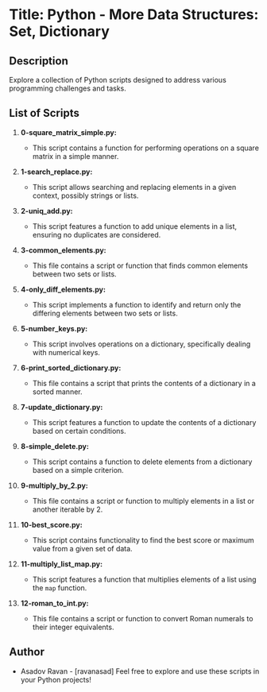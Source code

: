 # Title: Python - More Data Structures: Set, Dictionary
## Description
Explore a collection of Python scripts designed to address various programming challenges and tasks.

## List of Scripts

1. **0-square_matrix_simple.py:**
   - This script contains a function for performing operations on a square matrix in a simple manner.

2. **1-search_replace.py:**
   - This script allows searching and replacing elements in a given context, possibly strings or lists.

3. **2-uniq_add.py:**
   - This script features a function to add unique elements in a list, ensuring no duplicates are considered.

4. **3-common_elements.py:**
   - This file contains a script or function that finds common elements between two sets or lists.

5. **4-only_diff_elements.py:**
   - This script implements a function to identify and return only the differing elements between two sets or lists.

6. **5-number_keys.py:**
   - This script involves operations on a dictionary, specifically dealing with numerical keys.

7. **6-print_sorted_dictionary.py:**
   - This file contains a script that prints the contents of a dictionary in a sorted manner.

8. **7-update_dictionary.py:**
   - This script features a function to update the contents of a dictionary based on certain conditions.

9. **8-simple_delete.py:**
   - This script contains a function to delete elements from a dictionary based on a simple criterion.

10. **9-multiply_by_2.py:**
    - This file contains a script or function to multiply elements in a list or another iterable by 2.

11. **10-best_score.py:**
    - This script contains functionality to find the best score or maximum value from a given set of data.

12. **11-multiply_list_map.py:**
    - This script features a function that multiplies elements of a list using the `map` function.

13. **12-roman_to_int.py:**
    - This file contains a script or function to convert Roman numerals to their integer equivalents.

## Author
- Asadov Ravan - [ravanasad]
Feel free to explore and use these scripts in your Python projects!